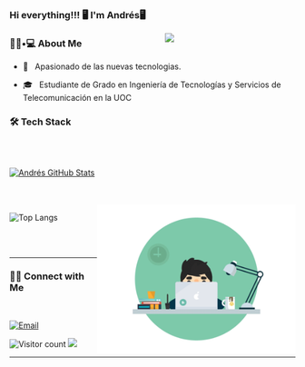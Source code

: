 ### Hi everything!!! 🖥 I'm Andrés🖥</h2>

<img align='right' src="https://media.giphy.com/media/M9gbBd9nbDrOTu1Mqx/giphy.gif" width="230">

<h3> 👨🏻•💻 About Me </h3>



- 🤔 &nbsp; Apasionado de las nuevas tecnologias.

- 🎓 &nbsp; Estudiante de Grado en Ingeniería de Tecnologías y Servicios de Telecomunicación en la UOC





<h3>🛠 Tech Stack</h3>










<br/><br/>

[![Andrés GitHub Stats](https://github-readme-stats.vercel.app/api?username=Amarg24&show_icons=true)](https://github.com/Amarg24)

<br/>

<br/>

<img src="https://github.com/nirala69/nirala69/blob/master/70804f7e25b11f29db904f2fa7b4cd9d.gif" width="350" align='right'>

![Top Langs](https://github-readme-stats.vercel.app/api/top-langs/?username=Amarg24&show_icons=true)

<br><br>



<hr>



<h3> 🤝🏻 Connect with Me </h3>

<br>



<p align="center">


<a href="mailto:amarg24@uoc.edu"><img alt="Email" src="https://img.shields.io/badge/Email-amarg24@uoc.edu-blue?style=flat-square&logo=gmail"></a>

</p>





![Visitor count](https://visitor-badge.laobi.icu/badge?page_id=Amarg24.Amarg24)   <img src="https://media.giphy.com/media/dxn6fRlTIShoeBr69N/giphy.gif" width="30">





<hr>
